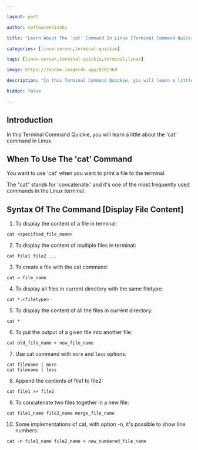```yaml
---

layout: post

author: softwareshinobi

title: "Learn About The 'cat' Command In Linux [Terminal Command Quickie]"

categories: [linux-server,terminal-quickie]

tags: [linux-server,terminal-quickie,terminal,linux]

image: https://random.imagecdn.app/820/360

description: "In this Terminal Command Quickie, you will learn a little about the 'cat' command in Linux."

hidden: false

---
```


## Introduction

In this Terminal Command Quickie, you will learn a little about the 'cat' command in Linux.

## When To Use The 'cat' Command

You want to use 'cat' when you want to print a file to the terminal.

The "cat" stands for 'concatenate.' and it's one of the most frequently used commands in the Linux terminal.

## Syntax Of The Command [Display File Content]

1. To display the content of a file in terminal:

```
cat <specified_file_name>
```

2. To display the content of multiple files in terminal:

```
cat file1 file2 ...
```

3. To create a file with the cat command:

```
cat > file_name
```

4. To display all files in current directory with the same filetype:

```
cat *.<filetype>
```

5. To display the content of all the files in current directory:

```
cat *
```

6. To put the output of a given file into another file:

```
cat old_file_name > new_file_name
```
7. Use cat command with `more` and `less` options:

```
cat filename | more
cat filename | less
```

8. Append the contents of file1 to file2:

```
cat file1 >> file2
```

9. To concatenate two files together in a new file:

```
cat file1_name file2_name merge_file_name
```

10. Some implementations of cat, with option -n, it's possible to show line numbers:

```
cat -n file1_name file2_name > new_numbered_file_name
```
